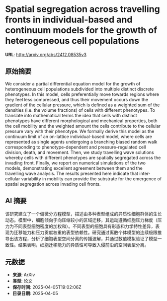 # Spatial segregation across travelling fronts in individual-based and continuum models for the growth of heterogeneous cell populations

**URL**: http://arxiv.org/abs/2412.08535v3

## 原始摘要

We consider a partial differential equation model for the growth of
heterogeneous cell populations subdivided into multiple distinct discrete
phenotypes. In this model, cells preferentially move towards regions where they
feel less compressed, and thus their movement occurs down the gradient of the
cellular pressure, which is defined as a weighted sum of the densities (i.e.
the volume fractions) of cells with different phenotypes. To translate into
mathematical terms the idea that cells with distinct phenotypes have different
morphological and mechanical properties, both the cell mobility and the
weighted amount the cells contribute to the cellular pressure vary with their
phenotype. We formally derive this model as the continuum limit of an
on-lattice individual-based model, where cells are represented as single agents
undergoing a branching biased random walk corresponding to phenotype-dependent
and pressure-regulated cell division, death, and movement. Then, we study
travelling wave solutions whereby cells with different phenotypes are spatially
segregated across the invading front. Finally, we report on numerical
simulations of the two models, demonstrating excellent agreement between them
and the travelling wave analysis. The results presented here indicate that
inter-cellular variability in mobility can provide the substrate for the
emergence of spatial segregation across invading cell fronts.


## AI 摘要

该研究建立了一个偏微分方程模型，描述由多种表型组成的异质性细胞群体的生长动态。模型中，细胞倾向于向压缩较小的区域迁移，其运动遵循细胞压力梯度（压力为不同表型细胞密度的加权和）。不同表型的细胞具有形态和力学特性差异，表现为迁移能力和压力贡献权重的表型依赖性。研究通过离散个体模型的连续极限推导出该方程，分析了细胞表型空间分离的传播波解，并通过数值模拟验证了模型一致性。结果表明，细胞迁移能力的异质性可导致入侵前沿的空间表型分离。

## 元数据

- **来源**: ArXiv
- **类型**: 论文
- **保存时间**: 2025-04-05T19:02:06Z
- **目录日期**: 2025-04-05
